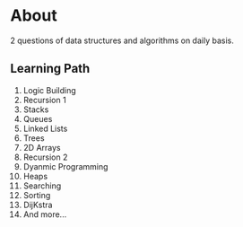 # About
2 questions of data structures and algorithms on daily basis.

## Learning Path
01. Logic Building
02. Recursion 1
03. Stacks
04. Queues
05. Linked Lists
06. Trees
07. 2D Arrays
08. Recursion 2
09. Dyanmic Programming
10. Heaps
11. Searching 
12. Sorting
13. DijKstra
14. And more...
